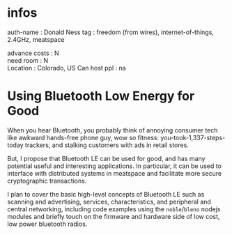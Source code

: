 # infos

auth-name       : Donald Ness
tag             : freedom (from wires), internet-of-things, 2.4GHz, meatspace

advance costs   : N  
need room       : N   
Location        : Colorado, US
Can host ppl    : na   


# Using Bluetooth Low Energy for Good

When you hear Bluetooth, you probably think of annoying consumer tech like awkward hands-free phone guy, wow so fitness: you-took-1,337-steps-today trackers, and stalking customers with ads in retail stores.

But, I propose that Bluetooth LE can be used for good, and has many potential useful and interesting applications. In particular, it can be used to interface with distributed systems in meatspace and facilitate more secure cryptographic transactions.

I plan to cover the basic high-level concepts of Bluetooth LE such as scanning and advertising, services, characteristics, and peripheral and central networking, including code examples using the `noble`/`bleno` nodejs modules and briefly touch on the firmware and hardware side of low cost, low power bluetooth radios.

